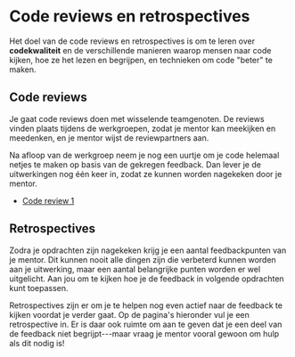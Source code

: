 # Code reviews en retrospectives

Het doel van de code reviews en retrospectives is om te leren over **codekwaliteit** en de verschillende manieren waarop mensen naar code kijken, hoe ze het lezen en begrijpen, en technieken om code "beter" te maken.

## Code reviews

Je gaat code reviews doen met wisselende teamgenoten. De reviews vinden plaats tijdens de werkgroepen, zodat je mentor kan meekijken en meedenken, en je mentor wijst de reviewpartners aan.

Na afloop van de werkgroep neem je nog een uurtje om je code helemaal netjes te maken op basis van de gekregen feedback. Dan lever je de uitwerkingen nog één keer in, zodat ze kunnen worden nagekeken door je mentor.

- [Code review 1](/modules/review-1)
<!--
- [Code review 2](/modules/review-2)
- [Code review 3](/modules/review-3)
- [Code review 4](/modules/review-4)
- [Code review 5](/modules/review-5)
- [Code review 6](/modules/review-6)
-->

## Retrospectives

Zodra je opdrachten zijn nagekeken krijg je een aantal feedbackpunten van je mentor. Dit kunnen nooit alle dingen zijn die verbeterd kunnen worden aan je uitwerking, maar een aantal belangrijke punten worden er wel uitgelicht. Aan jou om te kijken hoe je de feedback in volgende opdrachten kunt toepassen.

Retrospectives zijn er om je te helpen nog even actief naar de feedback te kijken voordat je verder gaat. Op de pagina's hieronder vul je een retrospective in. Er is daar ook ruimte om aan te geven dat je een deel van de feedback niet begrijpt---maar vraag je mentor vooral gewoon om hulp als dit nodig is!

<!--
- [Retrospective 1](/modules/retrospective-1)
- [Retrospective 2](/modules/retrospective-2)
- [Retrospective 3](/modules/retrospective-3)
- [Retrospective 4](/modules/retrospective-4)
- [Retrospective 5](/modules/retrospective-5)
-->
